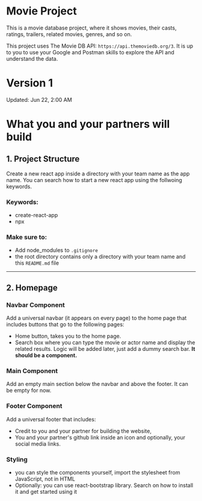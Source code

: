 # Movie Project
This is a movie database project, where it shows movies, their casts, ratings, trailers, related movies, genres, and so on.

This project uses The Movie DB API: `https://api.themoviedb.org/3`. It is up to
you to use your Google and Postman skills to explore the API and understand the
data.

# Version 1
Updated: Jun 22, 2:00 AM
# What you and your partners will build

## 1. Project Structure
Create a new react app inside a directory with your team name as the app name. You can search how to start a new react app using the follwoing keywords.

### Keywords:
- create-react-app
- npx

### Make sure to:
- Add node_modules to `.gitignore`
- the root directory contains only a directory with your team name and this `README.md` file
---
## 2. Homepage

### Navbar Component
Add a universal navbar (it appears on every page) to the home page that includes
buttons that go to the following pages:

- Home button, takes you to the home page.
- Search box where you can type the movie or actor name and display the
related results. Logic will be added later, just add a dummy search bar. **It should be a component.**

### Main Component
Add an empty main section below the navbar and above the footer. It can be empty for now.

### Footer Component
Add a universal footer that includes:

- Credit to you and your partner for building the website, 
- You and your partner's github link inside an icon and optionally, your social
  media links.

### Styling

- you can style the components yourself, import the stylesheet from JavaScript, not in HTML
- Optionally: you can use react-bootstrap library. Search on how to install it and get started using it